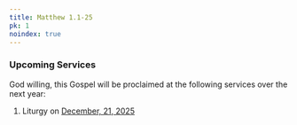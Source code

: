```yaml
---
title: Matthew 1.1-25
pk: 1
noindex: true
---
```


### Upcoming Services

God willing, this Gospel will be proclaimed at the following services over the next year:


1. Liturgy on [December, 21, 2025](https://orthocal.info/readings/gregorian/2025/12/21/)
